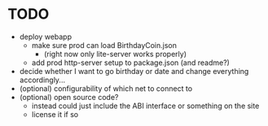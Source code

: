 # TODO
- deploy webapp
  - make sure prod can load BirthdayCoin.json
    - (right now only lite-server works properly)
  - add prod http-server setup to package.json (and readme?)
- decide whether I want to go birthday or date and change everything accordingly...
- (optional) configurability of which net to connect to
- (optional) open source code?
  - instead could just include the ABI interface or something on the site
  - license it if so
